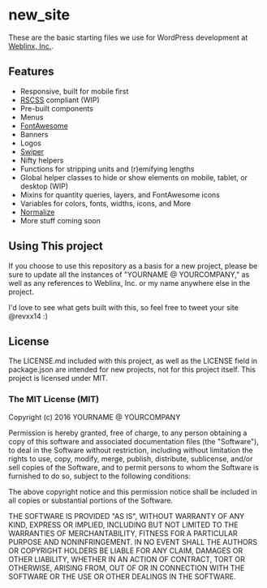 # new_site

These are the basic starting files we use for WordPress development at [Weblinx, Inc.](http://www.weblinxinc.com/).

## Features

- Responsive, built for mobile first
- [RSCSS](http://rscss.io/) compliant (WIP)
- Pre-built components
- Menus
 - [FontAwesome](http://fortawesome.github.io/Font-Awesome/)
 - Banners
 - Logos
 - [Swiper](http://idangero.us/swiper/)
- Nifty helpers
- Functions for stripping units and (r)emifying lengths
- Global helper classes to hide or show elements on mobile, tablet, or desktop (WIP)
 - Mixins for quantity queries, layers, and FontAwesome icons
 - Variables for colors, fonts, widths, icons, and More
- [Normalize](http://necolas.github.io/normalize.css/)
- More stuff coming soon

## Using This project

If you choose to use this repository as a basis for a new project, please be sure to update all the instances of "YOURNAME @ YOURCOMPANY," as well as any references to Weblinx, Inc. or my name anywhere else in the project.

I'd love to see what gets built with this, so feel free to tweet your site @revxx14 :)

## License

The LICENSE.md included with this project, as well as the LICENSE field in package.json are intended for new projects, not for this project itself. This project is licensed under MIT.

### The MIT License (MIT)

Copyright (c) 2016 YOURNAME @ YOURCOMPANY

Permission is hereby granted, free of charge, to any person obtaining a copy of this software and associated documentation files (the "Software"), to deal in the Software without restriction, including without limitation the rights to use, copy, modify, merge, publish, distribute, sublicense, and/or sell copies of the Software, and to permit persons to whom the Software is furnished to do so, subject to the following conditions:

The above copyright notice and this permission notice shall be included in all copies or substantial portions of the Software.

THE SOFTWARE IS PROVIDED "AS IS", WITHOUT WARRANTY OF ANY KIND, EXPRESS OR IMPLIED, INCLUDING BUT NOT LIMITED TO THE WARRANTIES OF MERCHANTABILITY, FITNESS FOR A PARTICULAR PURPOSE AND NONINFRINGEMENT. IN NO EVENT SHALL THE AUTHORS OR COPYRIGHT HOLDERS BE LIABLE FOR ANY CLAIM, DAMAGES OR OTHER LIABILITY, WHETHER IN AN ACTION OF CONTRACT, TORT OR OTHERWISE, ARISING FROM, OUT OF OR IN CONNECTION WITH THE SOFTWARE OR THE USE OR OTHER DEALINGS IN THE SOFTWARE.
